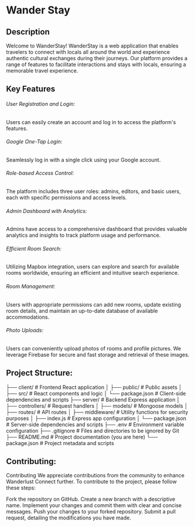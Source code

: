 # Wander Stay
## Description
Welcome to WanderStay! WanderStay is a web application that enables travelers to connect with locals all around the world and experience authentic cultural exchanges during their journeys. Our platform provides a range of features to facilitate interactions and stays with locals, ensuring a memorable travel experience.

## Key Features 
###### User Registration and Login: 
Users can easily create an account and log in to access the platform's features.
###### Google One-Tap Login: 
Seamlessly log in with a single click using your Google account.
###### Role-based Access Control: 
The platform includes three user roles: admins, editors, and basic users, each with specific permissions and access levels.
###### Admin Dashboard with Analytics: 
Admins have access to a comprehensive dashboard that provides valuable analytics and insights to track platform usage and performance.
###### Efficient Room Search: 
Utilizing Mapbox integration, users can explore and search for available rooms worldwide, ensuring an efficient and intuitive search experience.
###### Room Management: 
Users with appropriate permissions can add new rooms, update existing room details, and maintain an up-to-date database of available accommodations.
###### Photo Uploads: 
Users can conveniently upload photos of rooms and profile pictures. We leverage Firebase for secure and fast storage and retrieval of these images.

## Project Structure:

├── client/                # Frontend React application
│   ├── public/            # Public assets
│   ├── src/               # React components and logic
│   └── package.json       # Client-side dependencies and scripts
├── server/                # Backend Express application
│   ├── controllers/       # Request handlers
│   ├── models/            # Mongoose models
│   ├── routes/            # API routes
│   ├── middleware/        # Utility functions for security purposes
│   ├── index.js           # Express app configuration
│   └── package.json       # Server-side dependencies and scripts
├── .env                   # Environment variable configuration
├── .gitignore             # Files and directories to be ignored by Git
├── README.md              # Project documentation (you are here)
└── package.json           # Project metadata and scripts

## Contributing:
Contributing
We appreciate contributions from the community to enhance Wanderlust Connect further. To contribute to the project, please follow these steps:

Fork the repository on GitHub.
Create a new branch with a descriptive name.
Implement your changes and commit them with clear and concise messages.
Push your changes to your forked repository.
Submit a pull request, detailing the modifications you have made.